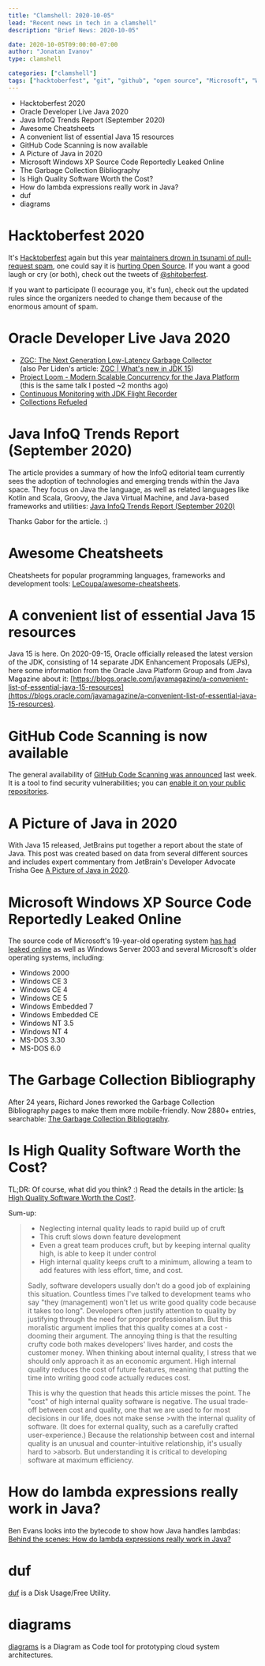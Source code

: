 ```yaml
---
title: "Clamshell: 2020-10-05"
lead: "Recent news in tech in a clamshell"
description: "Brief News: 2020-10-05"

date: 2020-10-05T09:00:00-07:00
author: "Jonatan Ivanov"
type: clamshell

categories: ["clamshell"]
tags: ["hacktoberfest", "git", "github", "open source", "Microsoft", "Windows", "Java", "JDK", "GC", "quality", "lambda", "cheatsheet", "security"]
---
```


- Hacktoberfest 2020
- Oracle Developer Live Java 2020
- Java InfoQ Trends Report (September 2020)
- Awesome Cheatsheets
- A convenient list of essential Java 15 resources
- GitHub Code Scanning is now available
- A Picture of Java in 2020
- Microsoft Windows XP Source Code Reportedly Leaked Online
- The Garbage Collection Bibliography
- Is High Quality Software Worth the Cost?
- How do lambda expressions really work in Java?
- duf
- diagrams
<!--more-->

# Hacktoberfest 2020

It's [Hacktoberfest](https://hacktoberfest.digitalocean.com/) again but this year [maintainers drown in tsunami of pull-request spam](https://www.theregister.com/2020/10/01/digitalocean_hacktoberfest_pull_request_spam/), one could say it is [hurting Open Source](https://blog.domenic.me/hacktoberfest/). If you want a good laugh or cry (or both), check out the tweets of [@shitoberfest](https://twitter.com/shitoberfest).

If you want to participate (I ecourage you, it's fun), check out the updated rules since the organizers needed to change them because of the enormous amount of spam.

# Oracle Developer Live Java 2020

- [ZGC: The Next Generation Low-Latency Garbage Collector](https://www.youtube.com/watch?v=88E86quLmQA)  
(also Per Liden's article: [ZGC | What's new in JDK 15](https://malloc.se/blog/zgc-jdk15))
- [Project Loom - Modern Scalable Concurrency for the Java Platform](https://www.youtube.com/watch?v=fOEPEXTpbJA)  
(this is the same talk I posted ~2 months ago)
- [Continuous Monitoring with JDK Flight Recorder](https://www.youtube.com/watch?v=plYESjZ12hM)
- [Collections Refueled](https://www.youtube.com/watch?v=lwp2RZ__0ko)

# Java InfoQ Trends Report (September 2020)

The article provides a summary of how the InfoQ editorial team currently sees the adoption of technologies and emerging trends within the Java space. They focus on Java the language, as well as related languages like Kotlin and Scala, Groovy, the Java Virtual Machine, and Java-based frameworks and utilities: [Java InfoQ Trends Report (September 2020)](https://www.infoq.com/articles/java-jvm-trends-2020/)

Thanks Gabor for the article. :)

# Awesome Cheatsheets

Cheatsheets for popular programming languages, frameworks and development tools: [LeCoupa/awesome-cheatsheets](https://github.com/LeCoupa/awesome-cheatsheets).

# A convenient list of essential Java 15 resources

Java 15 is here. On 2020-09-15, Oracle officially released the latest version of the JDK, consisting of 14 separate JDK Enhancement Proposals (JEPs), here some information from the Oracle Java Platform Group and from Java Magazine about it: [https://blogs.oracle.com/javamagazine/a-convenient-list-of-essential-java-15-resources](https://blogs.oracle.com/javamagazine/a-convenient-list-of-essential-java-15-resources).

# GitHub Code Scanning is now available

The general availability of [GitHub Code Scanning was announced](https://github.blog/2020-09-30-code-scanning-is-now-available/) last week. It is a tool to find security vulnerabilities; you can [enable it on your public repositories](https://docs.github.com/en/free-pro-team@latest/github/finding-security-vulnerabilities-and-errors-in-your-code/enabling-code-scanning-for-a-repository).


# A Picture of Java in 2020

With Java 15 released, JetBrains put together a report about the state of Java. This post was created based on data from several different sources and includes expert commentary from JetBrain's Developer Advocate Trisha Gee [A Picture of Java in 2020](https://blog.jetbrains.com/idea/2020/09/a-picture-of-java-in-2020/).

# Microsoft Windows XP Source Code Reportedly Leaked Online

The source code of Microsoft's 19-year-old operating system [has had leaked online](https://thehackernews.com/2020/09/windows-xp-source-code.html) as well as Windows Server 2003 and several Microsoft's older operating systems, including:

- Windows 2000
- Windows CE 3
- Windows CE 4
- Windows CE 5
- Windows Embedded 7
- Windows Embedded CE
- Windows NT 3.5
- Windows NT 4
- MS-DOS 3.30
- MS-DOS 6.0

# The Garbage Collection Bibliography

After 24 years, Richard Jones reworked the Garbage Collection Bibliography pages to make them more mobile-friendly. Now 2880+ entries, searchable: [The Garbage Collection Bibliography](https://www.cs.kent.ac.uk/people/staff/rej/gcbib/).

# Is High Quality Software Worth the Cost?

TL;DR: Of course, what did you think? :) Read the details in the article: [Is High Quality Software Worth the Cost?](https://martinfowler.com/articles/is-quality-worth-cost.html).

Sum-up:
>- Neglecting internal quality leads to rapid build up of cruft
>- This cruft slows down feature development
>- Even a great team produces cruft, but by keeping internal quality high, is able to keep it under control
>- High internal quality keeps cruft to a minimum, allowing a team to add features with less effort, time, and cost.
>
>Sadly, software developers usually don't do a good job of explaining this situation. Countless times I've talked to development teams who say "they (management) won't let us write good quality code because it takes too long". Developers often justify attention to quality by justifying through the need for proper professionalism. But this moralistic argument implies that this quality comes at a cost - dooming their argument. The annoying thing is that the resulting crufty code both makes developers' lives harder, and costs the customer money. When thinking about internal quality, I stress that we should only approach it as an economic argument. High internal quality reduces the cost of future features, meaning that putting the time into writing good code actually reduces cost.
>
>This is why the question that heads this article misses the point. The "cost" of high internal quality software is negative. The usual trade-off between cost and quality, one that we are used to for most decisions in our life, does not make sense >with the internal quality of software. (It does for external quality, such as a carefully crafted user-experience.) Because the relationship between cost and internal quality is an unusual and counter-intuitive relationship, it's usually hard to >absorb. But understanding it is critical to developing software at maximum efficiency.

# How do lambda expressions really work in Java?

Ben Evans looks into the bytecode to show how Java handles lambdas: [Behind the scenes: How do lambda expressions really work in Java?](https://blogs.oracle.com/javamagazine/behind-the-scenes-how-do-lambda-expressions-really-work-in-java)

# duf

[duf](https://github.com/muesli/duf) is a Disk Usage/Free Utility.

# diagrams

[diagrams](https://github.com/mingrammer/diagrams) is a Diagram as Code tool for prototyping cloud system architectures.
